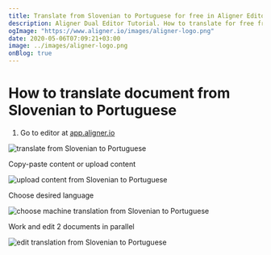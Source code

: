```yaml
---
title: Translate from Slovenian to Portuguese for free in Aligner Editor
description: Aligner Dual Editor Tutorial. How to translate for free from Slovenian to Portuguese. Aligner is multilingual document management platform. 
ogImage: "https://www.aligner.io/images/aligner-logo.png"
date: 2020-05-06T07:09:21+03:00
image: ../images/aligner-logo.png
onBlog: true
---
```


# How to translate document from Slovenian to Portuguese

1. Go to editor at [app.aligner.io](https://app.aligner.io "Aligner App web page")

![translate from Slovenian to Portuguese](../aligner-blank-editor.png "translate from Slovenian to Portuguese")

Copy-paste content or upload content

![upload content from Slovenian to Portuguese](../aligner-uploaded-document.png "upload content from Slovenian to Portuguese")

Choose desired language

![choose machine translation from Slovenian to Portuguese](../aligner-language-dropdown.png "choose machine translation from Slovenian to Portuguese")

Work and edit 2 documents in parallel

![edit translation from Slovenian to Portuguese](../aligner-double-sitded-editor.png "edit translation from Slovenian to Portuguese")

